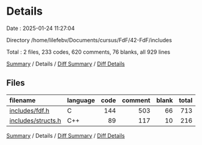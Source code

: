 # Details

Date : 2025-01-24 11:27:04

Directory /home/lilefebv/Documents/cursus/FdF/42-FdF/includes

Total : 2 files,  233 codes, 620 comments, 76 blanks, all 929 lines

[Summary](results.md) / Details / [Diff Summary](diff.md) / [Diff Details](diff-details.md)

## Files
| filename | language | code | comment | blank | total |
| :--- | :--- | ---: | ---: | ---: | ---: |
| [includes/fdf.h](/includes/fdf.h) | C | 144 | 503 | 66 | 713 |
| [includes/structs.h](/includes/structs.h) | C++ | 89 | 117 | 10 | 216 |

[Summary](results.md) / Details / [Diff Summary](diff.md) / [Diff Details](diff-details.md)